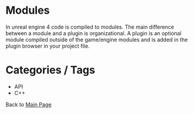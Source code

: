# Modules
In unreal engine 4 code is compiled to modules. The main difference between a module and a plugin is organizational.
A plugin is an optional module compiled outside of the game/engine modules and is added in the plugin browser in your project file.

# Categories / Tags
* API
* C++

Back to [Main Page](README.md)